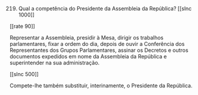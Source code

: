 219. Qual a competência do Presidente da Assembleia da República?
[[slnc 1000]]

[[rate 90]]

Representar a Assembleia, presidir à Mesa, dirigir os trabalhos parlamentares, fixar a ordem do dia, depois de ouvir a Conferência dos Representantes dos Grupos Parlamentares, assinar os Decretos e outros documentos expedidos em nome da Assembleia da República e superintender na sua administração.

[[slnc 500]]

Compete-lhe também substituir, interinamente, o Presidente da República.
